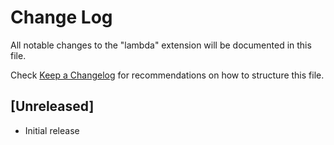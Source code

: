 # Change Log

All notable changes to the "lambda" extension will be documented in this file.

Check [Keep a Changelog](http://keepachangelog.com/) for recommendations on how to structure this file.

## [Unreleased]

- Initial release

